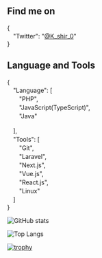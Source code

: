 ## Find me on
{<br/>
　"Twitter": "[@K_shir_0](https://twitter.com/K_shir_0)"<br/>
}


## Language and Tools
{<br/>
　"Language": [ <br/>
　　"PHP", <br/>
　　"JavaScript(TypeScript)", <br/>
　　"Java" <br />
 
　], <br/>
 　"Tools": [ <br/>
　　"Git", <br/>
　　"Laravel", <br />
　　"Next.js", <br />
　　"Vue.js", <br />
　　"React.js", <br />
　　"Linux" <br/>
　] <br/>
}

![GitHub stats](https://github-readme-stats.vercel.app/api?username=K-shir0&show_icons=true&theme=graywhite)

![Top Langs](https://github-readme-stats.vercel.app/api/top-langs/?username=K-shir0&theme=graywhite)


[![trophy](https://github-profile-trophy.vercel.app/?username=K-shir0&theme=onedark)](https://github.com/ryo-ma/github-profile-trophy)
